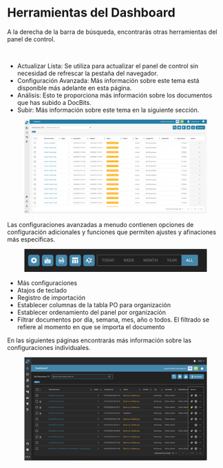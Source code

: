 # Herramientas del Dashboard

A la derecha de la barra de búsqueda, encontrarás otras herramientas del panel de control.

<figure><img src="https://lh7-us.googleusercontent.com/QJpUDLYSPYvsgwyxSkaOZr5w4mdqYbWeRSckuLSbJXkgPccyFzvVK9q5p-bjXlR-q69KVZ2o--XZQGH_nCU90Sj7RNuyC1g-hJYWZRpxxILYeaTpw4afrjbdM8iatt2plPde_QtFuz7JSV1NtunRSiw" alt="" width="375"><figcaption></figcaption></figure>

* Actualizar Lista: Se utiliza para actualizar el panel de control sin necesidad de refrescar la pestaña del navegador.
* Configuración Avanzada: Más información sobre este tema está disponible más adelante en esta página.
* Análisis: Esto te proporciona más información sobre los documentos que has subido a DocBits.
* Subir: Más información sobre este tema en la siguiente sección.

<figure><img src="../../.gitbook/assets/dashboard.png" alt=""><figcaption></figcaption></figure>

Las configuraciones avanzadas a menudo contienen opciones de configuración adicionales y funciones que permiten ajustes y afinaciones más específicas.

<figure><img src="../../.gitbook/assets/dashboard-tools2.png" alt=""><figcaption></figcaption></figure>

* Más configuraciones
* Atajos de teclado
* Registro de importación
* Establecer columnas de la tabla PO para organización
* Establecer ordenamiento del panel por organización
* Filtrar documentos por día, semana, mes, año o todos. El filtrado se refiere al momento en que se importa el documento

En las siguientes páginas encontrarás más información sobre las configuraciones individuales.

<figure><img src="../../.gitbook/assets/Bildschirmfoto%202024-05-07%20um%2022.00.32.png" alt=""><figcaption></figcaption></figure>
